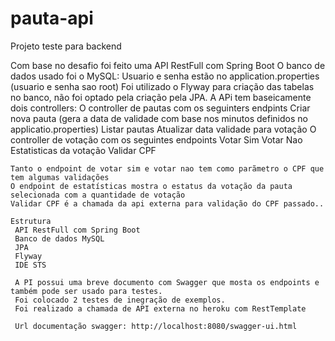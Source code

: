 # pauta-api
Projeto teste para backend

Com base no desafio foi feito uma API RestFull com Spring Boot
O banco de dados usado foi o MySQL: Usuario e senha estão no application.properties (usuario e senha sao root)
Foi utilizado o Flyway para criação das tabelas no banco, não foi optado pela criação pela JPA.
A APi tem baseicamente dois controllers:
  O controller de pautas com os seguinters endpints
    Criar nova pauta (gera a data de validade com base nos minutos definidos no applicatio.properties)
    Listar pautas
    Atualizar data validade para votação
  O controller de votação com os seguintes endpoints
    Votar Sim
    Votar Nao
    Estatisticas da votação
    Validar CPF
    
    Tanto o endpoint de votar sim e votar nao tem como parãmetro o CPF que tem algumas validações
    O endpoint de estatísticas mostra o estatus da votação da pauta selecionada com a quantidade de votação
    Validar CPF é a chamada da api externa para validação do CPF passado..
    
    Estrutura
     API RestFull com Spring Boot
     Banco de dados MySQL
     JPA
     Flyway
     IDE STS
     
     A PI possui uma breve documento com Swagger que mosta os endpoints e também pode ser usado para testes.
     Foi colocado 2 testes de inegração de exemplos.
     Foi realizado a chamada de API externa no heroku com RestTemplate
     
     Url documentação swagger: http://localhost:8080/swagger-ui.html
